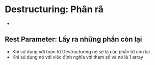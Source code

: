 # Destructuring: Phân rã
-


## Rest Parameter: Lấy ra những phần còn lại
- Khi sử dụng với toán tử Destructuring nó sẽ là các phần tử còn lại
- Khi sử dụng nó với việc định nghĩa với tham số và nó là 1 array